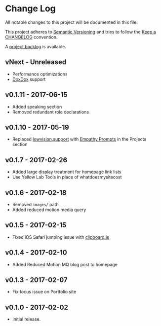 # Change Log

All notable changes to this project will be documented in this file.

This project adheres to [Semantic Versioning](http://semver.org/) and tries to follow the [Keep a CHANGELOG](http://keepachangelog.com) convention.

A [project backlog](https://github.com/ericwbailey/ericwbailey.design/projects/1) is available.

## vNext - Unreleased

- Performance optimizations
- [DoxDox](https://doxdox.org/) support

## v0.1.11 - 2017-06-15

- Added speaking section
- Removed redundant role declarations

## v0.1.10 - 2017-05-19

- Replaced [lowvision.support](http://lowvision.support/) with [Empathy Prompts](https://empathyprompts.net) in the Projects section

## v0.1.7 - 2017-02-26

- Added large display treatment for homepage link lists
- Use Yellow Lab Tools in place of whatdoesmysitecost 

## v0.1.6 - 2017-02-18

- Removed `images/` path
- Added reduced motion media query

## v0.1.5 - 2017-02-15

- Fixed iOS Safari jumping issue with [clipboard.js](https://clipboardjs.com/)

## v0.1.4 - 2017-02-10

- Added Reduced Motion MQ blog post to homepage

## v0.1.3 - 2017-02-07

- Fix focus issue on Portfolio site

## v0.1.0 - 2017-02-02

- Initial release.
